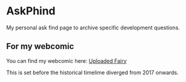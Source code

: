 # AskPhind
My personal ask find page to archive specific development questions.

## For my webcomic
You can find my webcomic here: [Uploaded Fairy](https://lwflouisa.github.io/UploadedFairy/)

This is set before the historical timelime diverged from 2017 onwards.
